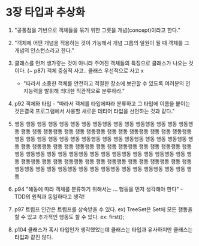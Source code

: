 # 3장 타입과 추상화

1. "공통점을 기반으로 객체들을 묶기 위한 그릇을 개념(concept)이라고 한다."

2. "객체에 어떤 개념을 적용하는 것이 가능해서 개념 그룹의 일원이 될 때 객체를 그 개념의 인스턴스라고 한다."

3. 클래스를 먼저 생가갛는 것이 아니라 주어진 객체들의 특징으로 클래스가 나오는 것이다. (~ p87) 객체 중심적 사고.. 클래스 우선적으로 사고 x
    - "따라서 소중한 객체를 안전하고 적절한 장소에 보관할 수 있도록 여려분의 인지능력을 발휘해 최대한 직관적으로 분류하라."
    
4. p92 객체와 타입 - "따라서 객체를 타입에따라 분류하고 그 타입에 이름을 붙이는 것은결국 프로그램에서 사용할 새로운 데티어 타입을 선언하는 것과 같다."

5. 행동 행동 행동 행동 행동 행동 행동 행동행동 행동 행동 행동행동 행동 행동 행동행동 행동 행동 행동행동 행동 행동 행동행동 행동 행동 행동행동 행동 행동 행동행동 행동 행동 행동 행동 행동 행동 행동행동 행동 행동 행동행동 행동 행동 행동행동 행동 행동 행동행동 행동 행동 행동행동 행동 행동 행동행동 행동 행동 행동행동 행동 행동 행동행동 행동 행동 행동행동 행동 행동 행동행동 행동 행동 행동행동 행동 행동 행동행동 행동 행동 행동행동 행동 행동 행동행동 행동 행동 행동행동 행동 행동 행동행동 행동 행동 행동행동 행동 행동 행동행동 행동 행동 행동행동 행동 행동 행동

6. p94 "해동에 따라 객체를 분류하기 위해서는 ... 행동을 먼저 생각해야 한다" - TDD의 원칙과 동일하다고 생각!

7. p97 트럼프 인간은 트럼프를 상속받을 수 있다.
    ex) TreeSet은 Set에 모든 행동을 할 수 있고 추가적인 행동도 할 수 있다. ex: first();

8. p104 클래스가 혹시 타입인가 생각했었는데 클래스는 타입과 유사하지만 클래스는 타입과 같진 않다. 


